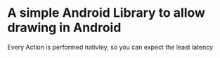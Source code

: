 # A simple Android Library to allow drawing in Android

Every Action is performed nativley, so you can expect the least latency